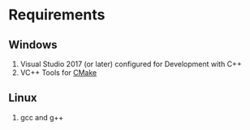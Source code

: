 # Requirements

## Windows
1. Visual Studio 2017 (or later) configured for Development with C++
2. VC++ Tools for [CMake](https://cmake.org/)

## Linux
1. gcc and g++

